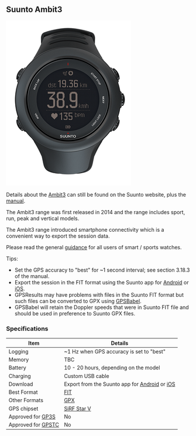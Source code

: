 ## Suunto Ambit3

![img](img/ambit3-sport-black.png)



Details about the [Ambit3](https://www.suunto.com/en-gb/Products/sports-watches/Suunto-Ambit3-Sport/Suunto-Ambit3-Sport-Black/) can still be found on the Suunto website, plus the [manual](https://ns.suunto.com/Manuals/Ambit3_Sport/Userguides/Suunto_Ambit3_Sport_UserGuide_EN.pdf).

The Ambit3 range was first released in 2014 and the range includes sport, run, peak and vertical models.

The Ambit3 range introduced smartphone connectivity which is a convenient way to export the session data.

Please read the general [guidance](../../../guidance.md) for all users of smart / sports watches.



Tips:

- Set the GPS accuracy to "best" for ~1 second interval; see section 3.18.3 of the manual.
- Export the session in the FIT format using the Suunto app for [Android](https://www.suunto.com/en-gb/Support/faq-articles/suunto-app/how-do-i-download-a-.fit-file-from-suunto-app-for-android/) or [iOS](https://www.suunto.com/en-gb/Support/faq-articles/suunto-app/how-do-i-download-a-.fit-file-from-suunto-app-for-ios/).
- GPSResults may have problems with files in the Suunto FIT format but such files can be converted to GPX using [GPSBabel](http://www.gpsbabel.org/index.html).
- GPSBabel will retain the Doppler speeds that were in Suunto FIT file and should be used in preference to Suunto GPX files.



### Specifications

| Item                                                       | Details                                                      |
| ---------------------------------------------------------- | ------------------------------------------------------------ |
| Logging                                                    | ~1 Hz when GPS accuracy is set to "best"                     |
| Memory                                                     | TBC                                                          |
| Battery                                                    | 10 - 20 hours, depending on the model                        |
| Charging                                                   | Custom USB cable                                             |
| Download                                                   | Export from the Suunto app for [Android](https://www.suunto.com/en-gb/Support/faq-articles/suunto-app/how-do-i-download-a-.fit-file-from-suunto-app-for-android/) or [iOS](https://www.suunto.com/en-gb/Support/faq-articles/suunto-app/how-do-i-download-a-.fit-file-from-suunto-app-for-ios/) |
| Best Format                                                | [FIT](https://developer.garmin.com/fit/protocol/)            |
| Other Formats                                              | [GPX](https://en.wikipedia.org/wiki/GPS_Exchange_Format)     |
| GPS chipset                                                | [SiRF Star V](https://en.wikipedia.org/wiki/SiRF#SiRFstarV)  |
| Approved for [GP3S](https://www.gps-speedsurfing.com/)     | No                                                           |
| Approved for [GPSTC](https://www.gpsteamchallenge.com.au/) | No                                                           |
